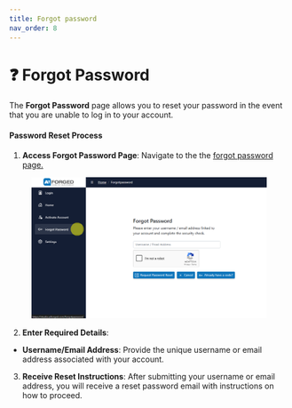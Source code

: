 ```yaml
---
title: Forgot password
nav_order: 8
---
```


# ❓ Forgot Password

The **Forgot Password** page allows you to reset your password in the event that you are unable to log in to your account.

#### Password Reset Process

1. **Access Forgot Password Page**: Navigate to the the [forgot password page.](https://studio.aiforged.com/forgotpassword)

<figure><img src=".gitbook/assets/image (27) (1) (1).png" alt=""><figcaption></figcaption></figure>

2. **Enter Required Details**:

* **Username/Email Address**: Provide the unique username or email address associated with your account.

3. **Receive Reset Instructions**: After submitting your username or email address, you will receive a reset password email with instructions on how to proceed.
